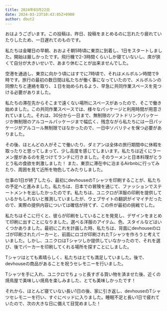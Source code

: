 ```yaml
---
title: 2024年03月22日
date: 2024-03-23T10:43:05Z+0900
author: dbut2
---
```


おはようございます。この投稿は、昨日、投稿をまとめるのに忘れたり疲れていたりしたため、一日遅れてのものです。

私たちは金曜日の早朝、おおよそ朝5時頃に東京に到着し、1日をスタートしました。開始は厳しかったです。飛行機で2-3時間くらいしか寝ていないし、席が狭くて自分が大きいせいで、あまり休むことが出来ませんでした。

空港を通過し、東京に向かう頃にはすでに7時頃で、それはメルボルン時間で9時です。旅行の最初の数日間は私たちが働く事になっていたので、メルボルンの同僚たちと連絡を取り、１日を始められるよう、早急に共同作業スペースを見つける必要がありました。

私たちの滞在先からそこまで遠くない場所にスペースがあったので、そこで働き始めました。この共同作業スペースでは、様々なパッケージと利用時間が用意されていました。それは、30分から一日まで、無制限のソフトドリンクパッケージか無制限のアルコールパッケージまで幅広く、残念ながら私たちには一日パッケージがアルコール無制限ではなかったので、一日中ソバリティを保つ必要がありました。

その後、ほとんどの人がそこで働いたり、ダミアンは全体の旅行期間中に休暇を取ったりと思ってしまって、少し高度を感じてしまいます。私たちは近くにラーメン屋があるのを見つけてランチに行きました。そのラーメンと日本料理がとうとう私の食欲を刺激しました！ また、東京に滞在中に泊まるAirbnbに行ってみたり、周囲を見て近所を物色してみたりしました。

仕事の1日が終了したら、最初にdevhouseのTシャツを印刷することが、私たちの予定へと進みました。私たちは、日本での冒険を通じて、ファッションでステートメントを出したかったのです。私たちは、ユニクロが洋服の印刷を提供しているかもしれないと推測していましたが、ウェブサイトの翻訳がイマイチだったので、実際の提供内容については確信が持てず、この件が最初の挑戦でした。

私たちはそこに行くと、彼らが印刷をしていることを発見し、デザインをまとめて印刷に出すことになりました。選べる洋服のアイテム、色、スタイルなどはいくつかありました。最初にこれを計画した時、私たちは、背面にdevhouseのロゴが印刷されたパーカーと、前面にロゴが印刷されたTシャツを作ろうと考えていました。しかし、ユニクロはTシャツしか提供していなかったので、それを選び、後でパーカーを印刷してくれる場所を探すことにしました。

Tシャツはとても素晴らしく、私たちはとても満足していました。後で、devhouseの商品があることを祝うセレモニーを行いました。

Tシャツを手に入れ、ユニクロでちょっと長すぎる買い物を済ませた後、近くの焼鳥屋で美味しい焼鳥を楽しみました、とても美味しかったです！

それから、ほとんど寝ていない長い1日の後、家に引き返し、devhouseのTシャツセレモニーを行い、すぐにベッドに入りました。睡眠不足と長い1日で疲れていたので、次の大きな日に備えて目覚めました！